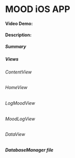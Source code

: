 # MOOD iOS APP
#### Video Demo:  <URL HERE>
#### Description:
##### Summary

##### Views

###### ContentView

###### HomeView

###### LogMoodView

###### MoodLogView

###### DataView

##### DatabaseManager file
